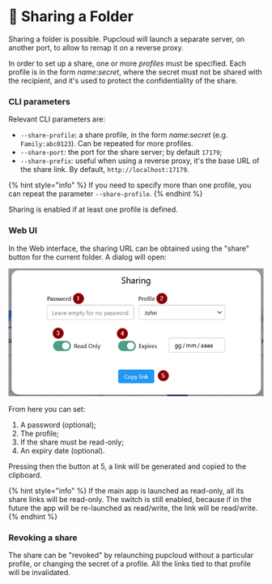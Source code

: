 # 🤝 Sharing a Folder

Sharing a folder is possible. Pupcloud will launch a separate server, on another port, to allow to remap it on a reverse proxy.

In order to set up a share, one or more _profiles_ must be specified. Each profile is in the form _name_:_secret_, where the secret must not be shared with the recipient, and it's used to protect the confidentiality of the share.

### CLI parameters

Relevant CLI parameters are:

* `--share-profile`: a share profile, in the form _name_:_secret_ (e.g. `Family:abc0123`). Can be repeated for more profiles.
* `--share-port`: the port for the share server; by default `17179`;
* `--share-prefix`: useful when using a reverse proxy, it's the base URL of the share link. By default, `http://localhost:17179`.

{% hint style="info" %}
If you need to specify more than one profile, you can repeat the parameter `--share-profile`.
{% endhint %}

Sharing is enabled if at least one profile is defined.

### Web UI

In the Web interface, the sharing URL can be obtained using the "share" button for the current folder. A dialog will open:

![The sharing dialog](<../.gitbook/assets/immagine (4).png>)

From here you can set:

1. A password (optional);
2. The profile;
3. If the share must be read-only;
4. An expiry date (optional).

Pressing then the button at 5, a link will be generated and copied to the clipboard.

{% hint style="info" %}
If the main app is launched as read-only, all its share links will be read-only. The switch is still enabled, because if in the future the app will be re-launched as read/write, the link will be read/write.
{% endhint %}

### Revoking a share

The share can be "revoked" by relaunching pupcloud without a particular profile, or changing the secret of a profile. All the links tied to that profile will be invalidated.
